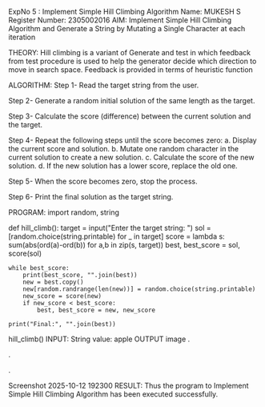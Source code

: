 ExpNo 5 : Implement Simple Hill Climbing Algorithm
Name:  MUKESH S
Register Number: 2305002016
AIM:
Implement Simple Hill Climbing Algorithm and Generate a String by Mutating a Single Character at each iteration

THEORY:
Hill climbing is a variant of Generate and test in which feedback from test procedure is used to help the generator decide which direction to move in search space. Feedback is provided in terms of heuristic function

ALGORITHM:
Step 1- Read the target string from the user.

Step 2- Generate a random initial solution of the same length as the target.

Step 3- Calculate the score (difference) between the current solution and the target.

Step 4- Repeat the following steps until the score becomes zero: a. Display the current score and solution. b. Mutate one random character in the current solution to create a new solution. c. Calculate the score of the new solution. d. If the new solution has a lower score, replace the old one.

Step 5- When the score becomes zero, stop the process.

Step 6- Print the final solution as the target string.

PROGRAM:
import random, string

def hill_climb():
    target = input("Enter the target string: ")
    sol = [random.choice(string.printable) for _ in target]
    score = lambda s: sum(abs(ord(a)-ord(b)) for a,b in zip(s, target))
    best, best_score = sol, score(sol)

    while best_score:
        print(best_score, "".join(best))
        new = best.copy()
        new[random.randrange(len(new))] = random.choice(string.printable)
        new_score = score(new)
        if new_score < best_score:
            best, best_score = new, new_score

    print("Final:", "".join(best))

hill_climb()
INPUT:
String value:
apple
OUTPUT
image
.

.

.

Screenshot 2025-10-12 192300
RESULT:
Thus the program to Implement Simple Hill Climbing Algorithm has been executed successfully.
